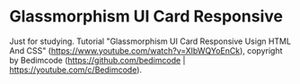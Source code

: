 # Glassmorphism UI Card Responsive

Just for studying. Tutorial "Glassmorphism UI Card Responsive Usign HTML And CSS" (https://www.youtube.com/watch?v=XIbWQYoEnCk), copyright by Bedimcode (https://github.com/bedimcode | https://youtube.com/c/Bedimcode).
